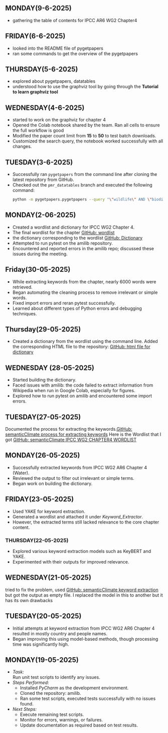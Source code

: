 ## MONDAY(9-6-2025)
* gathering the table of contents for IPCC AR6 WG2 Chapter4
## FRIDAY(6-6-2025)
*  looked into the README file of pygetpapers
*  ran some commands to get the overview of the pygetpapers
## THURSDAY(5-6-2025)
* explored about pygetpapers, datatables
* understood how to use the graphviz tool by going through the **Tutorial to learn graphviz tool**
## WEDNESDAY(4-6-2025)
* started to work on the graphviz for chapter 4
* Opened the Colab notebook shared by the team. Ran all cells to ensure the full workflow is good
* Modified the paper count limit from **15** to **50** to test batch downloads.
* Customized the search query, the notebook worked successfully with all changes.
## TUESDAY(3-6-2025)
* Successfully ran `pygetpapers` from the command line after cloning the latest repository from GitHub.
* Checked out the `pmr_datatables` branch and executed the following command:
  ```bash
  python -m pygetpapers.pygetpapers --query "\"wildlife\" AND \"biodiversity\"" --pdf --limit 5 --output downloaded_file --api openalex
## MONDAY(2-06-2025)
* Created a wordlist and dictionary for IPCC WG2 Chapter 4. 
* The final wordlist for the chapter [GitHub: wordlist](https://github.com/semanticClimate/internship_sC/blob/Haarthi/Keyword_Extraction/IPCC-Ch04-Wordlist)
* the dictionary corresponding to the wordlist [GitHub: Dictionary](https://github.com/semanticClimate/internship_sC/blob/Haarthi/wg2chap04_dict.html)
* Attempted to run pytest on the amilib repository.
* Encountered and reported errors in the amilib repo; discussed these issues during the meeting.
## Friday(30-05-2025)
* While extracting keywords from the chapter, nearly 6000 words were retrieved.
* Began automating the cleaning process to remove irrelevant or simple words.
* Fixed import errors and reran pytest successfully.
* Learned about different types of Python errors and debugging techniques.
## Thursday(29-05-2025)
* Created a dictionary from the wordlist using the command line.
Added the corresponding HTML file to the repository: [GitHub: html file for dictionary](https://github.com/semanticClimate/internship_sC/blob/Haarthi/wg2chap04_dict.html)
## WEDNESDAY (28-05-2025)
* Started building the dictionary.
* Faced issues with amilib: the code failed to extract information from Wikipedia when run in Google Colab, especially for figures.
* Explored how to run pytest on amilib and encountered some import errors.
## TUESDAY(27-05-2025)
Documented the process for extracting the keywords.[GitHub: semanticClimate process for extracting keywords](https://github.com/semanticClimate/internship_sC/blob/Haarthi/Keyword_Extraction_Process.md)
Here is the Wordlist that I got
[GitHub: semanticClimate IPCC WG2 CHAPTER4 WORDLIST](https://github.com/semanticClimate/internship_sC/blob/Haarthi/Keyword_Extraction/keyphrases.csv)
## MONDAY(26-05-2025)
* Successfully extracted keywords from IPCC WG2 AR6 Chapter 4 (Water).
* Reviewed the output to filter out irrelevant or simple terms.
* Began work on building the dictionary.
## FRIDAY(23-05-2025)
* Used YAKE for keyword extraction.
* Generated a wordlist and attached it under *Keyword_Extractor*.
* However, the extracted terms still lacked relevance to the core chapter content.
### THURSDAY(22-05-2025)
* Explored various keyword extraction models such as KeyBERT and YAKE.
* Experimented with their outputs for improved relevance.
## WEDNESDAY(21-05-2025)
tried to fix the problem, used [GitHub: semanticClimate keyword extraction](https://github.com/petermr/semanticClimate/blob/main/keyword_extraction/code_v2/keyword_extraction_v2_test.py)
but got the output as empty file. I replaced the model in this to another but it has its own drawbacks
## TUESDAY(20-05-2025)
* Initial attempts at keyword extraction from IPCC WG2 AR6 Chapter 4 resulted in mostly country and people names.
* Began improving this using model-based methods, though processing time was significantly high.
## MONDAY(19-05-2025)
- *Task:*  
  Run unit test scripts to identify any issues.
- *Steps Performed:*
  - Installed *PyCharm* as the development environment.
  - Cloned the repository: amilib.
  - Ran some test scripts, executed tests successfully with no issues found.
- *Next Steps:*
   - Execute remaining test scripts.
   - Monitor for errors, warnings, or failures.
   - Update documentation as required based on test results.               

